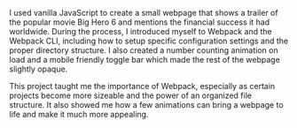 I used vanilla JavaScript to create a small webpage that shows a trailer of the popular movie Big Hero 6 and mentions the financial success it had worldwide. During the process, I introduced myself to Webpack and the Webpack CLI, including how to setup specific configuration settings and the proper directory structure. I also created a number counting animation on load and a mobile friendly toggle bar which made the rest of the webpage slightly opaque.

This project taught me the importance of Webpack, especially as certain projects become more sizeable and the power of an organized file structure. It also showed me how a few animations can bring a webpage to life and make it much more appealing.